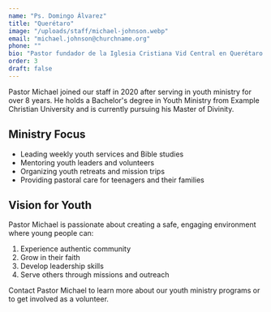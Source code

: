 ```yaml
---
name: "Ps. Domingo Álvarez"
title: "Querétaro"
image: "/uploads/staff/michael-johnson.webp"
email: "michael.johnson@churchname.org"
phone: ""
bio: "Pastor fundador de la Iglesia Cristiana Vid Central en Querétaro cuenta con más de 30 años de experiencia pastoral. Teólogo, terapeuta familiar y autor de libros sobre discipulado y administración eclesial. Su ministerio se centra en acompañamiento pastoral, formación bíblica y fortalecimiento institucional."
order: 3
draft: false
---
```


Pastor Michael joined our staff in 2020 after serving in youth ministry for over 8 years. He holds a Bachelor's degree in Youth Ministry from Example Christian University and is currently pursuing his Master of Divinity.

## Ministry Focus

- Leading weekly youth services and Bible studies
- Mentoring youth leaders and volunteers
- Organizing youth retreats and mission trips
- Providing pastoral care for teenagers and their families

## Vision for Youth

Pastor Michael is passionate about creating a safe, engaging environment where young people can:

1. Experience authentic community
2. Grow in their faith
3. Develop leadership skills
4. Serve others through missions and outreach

Contact Pastor Michael to learn more about our youth ministry programs or to get involved as a volunteer.